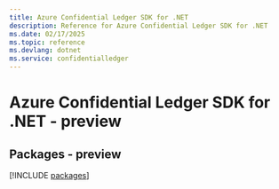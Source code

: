 ```yaml
---
title: Azure Confidential Ledger SDK for .NET
description: Reference for Azure Confidential Ledger SDK for .NET
ms.date: 02/17/2025
ms.topic: reference
ms.devlang: dotnet
ms.service: confidentialledger
---
```

# Azure Confidential Ledger SDK for .NET - preview
## Packages - preview
[!INCLUDE [packages](confidential-ledger-index.md)]
